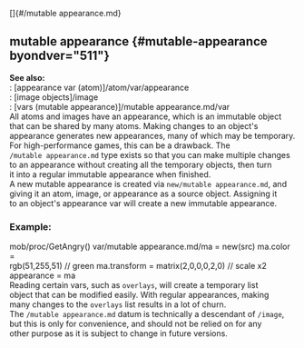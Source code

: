 []{#/mutable appearance.md}    
## mutable appearance {#mutable-appearance byondver="511"}    
**See also:**    
:   [appearance var (atom)]/atom/var/appearance    
:   [image objects]/image    
:   [vars (mutable appearance)]/mutable appearance.md/var    
All atoms and images have an appearance, which is an immutable object    
that can be shared by many atoms. Making changes to an object\'s    
appearance generates new appearances, many of which may be temporary.    
For high-performance games, this can be a drawback. The    
`/mutable appearance.md` type exists so that you can make multiple changes    
to an appearance without creating all the temporary objects, then turn    
it into a regular immutable appearance when finished.    
A new mutable appearance is created via `new/mutable appearance.md`, and    
giving it an atom, image, or appearance as a source object. Assigning it    
to an object\'s appearance var will create a new immutable appearance.    
### Example:    
mob/proc/GetAngry() var/mutable appearance.md/ma = new(src) ma.color =    
rgb(51,255,51) // green ma.transform = matrix(2,0,0,0,2,0) // scale x2    
appearance = ma    
Reading certain vars, such as `overlays`, will create a temporary list    
object that can be modified easily. With regular appearances, making    
many changes to the `overlays` list results in a lot of churn.    
The `/mutable appearance.md` datum is technically a descendant of `/image`,    
but this is only for convenience, and should not be relied on for any    
other purpose as it is subject to change in future versions.  